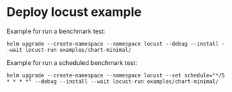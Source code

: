 # Deploy locust example

Example for run a benchmark test:

    helm upgrade --create-namespace --namespace locust --debug --install --wait locust-run examples/chart-minimal/

Example for run a scheduled benchmark test:

    helm upgrade --create-namespace --namespace locust --set schedule="*/5 * * * *" --debug --install --wait locust-run examples/chart-minimal/
